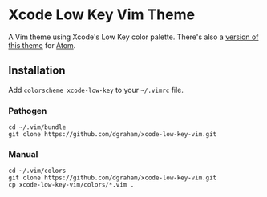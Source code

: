 # Xcode Low Key Vim Theme

A Vim theme using Xcode's Low Key color palette. There's also a
[version of this theme](https://github.com/dgraham/xcode-low-key-syntax)
for [Atom](https://atom.io).

## Installation

Add `colorscheme xcode-low-key` to your `~/.vimrc` file.

### Pathogen

```
cd ~/.vim/bundle
git clone https://github.com/dgraham/xcode-low-key-vim.git
```

### Manual

```
cd ~/.vim/colors
git clone https://github.com/dgraham/xcode-low-key-vim.git
cp xcode-low-key-vim/colors/*.vim .
```
